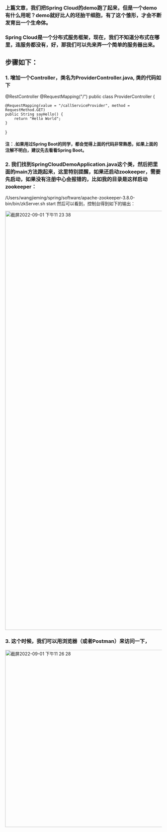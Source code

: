 ### 上篇文章，我们把Spring Cloud的demo跑了起来，但是一个demo有什么用呢？demo就好比人的坯胎干细胞，有了这个雏形，才会不断发育出一个生命体。

### Spring Cloud是一个分布式服务框架，现在，我们不知道分布式在哪里，连服务都没有，好，那我们可以先来弄一个简单的服务器出来。

## 步骤如下：

### 1. 增加一个Controller，类名为ProviderController.java, 类的代码如下

@RestController
@RequestMapping("/")
public class ProviderController {


    @RequestMapping(value = "/callServiceProvider", method = RequestMethod.GET)
    public String sayHello() {
        return "Hello World";
    }


}

#### 注：.如果用过Spring Boot的同学，都会觉得上面的代码非常熟悉，如果上面的注解不明白，建议先去看看Spring Boot。

### 2. 我们找到SpringCloudDemoApplication.java这个类，然后把里面的main方法跑起来，这里特别提醒，如果还启动zookeeper，需要先启动，如果没有注册中心会报错的，比如我的目录是这样启动zookeeper：
/Users/wangjieming/spring/software/apache-zookeeper-3.8.0-bin/bin/zkServer.sh start
然后可以看到，控制台得到如下的输出：


<img width="1350" alt="截屏2022-09-01 下午11 23 38" src="https://user-images.githubusercontent.com/9508456/187951937-16935aea-e39f-47a8-a644-359b1d504f0d.png">

### 3. 这个时候，我们可以用浏览器（或者Postman）来访问一下，
<img width="571" alt="截屏2022-09-01 下午11 26 28" src="https://user-images.githubusercontent.com/9508456/187952606-9e001588-0684-4342-a1f3-bbf90c878f21.png">
